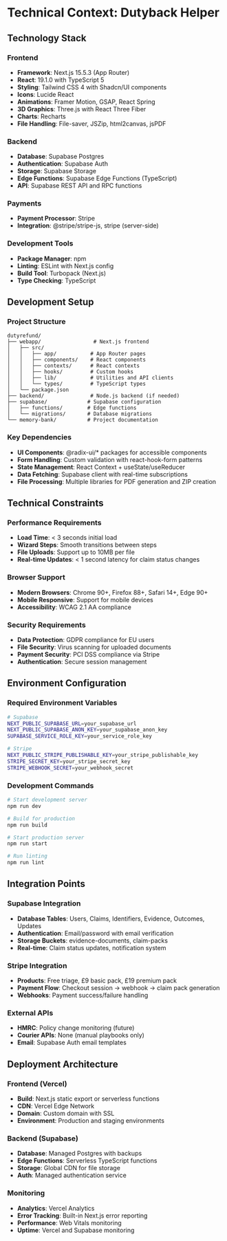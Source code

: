 # Technical Context: Dutyback Helper

## Technology Stack

### Frontend
- **Framework**: Next.js 15.5.3 (App Router)
- **React**: 19.1.0 with TypeScript 5
- **Styling**: Tailwind CSS 4 with Shadcn/UI components
- **Icons**: Lucide React
- **Animations**: Framer Motion, GSAP, React Spring
- **3D Graphics**: Three.js with React Three Fiber
- **Charts**: Recharts
- **File Handling**: File-saver, JSZip, html2canvas, jsPDF

### Backend
- **Database**: Supabase Postgres
- **Authentication**: Supabase Auth
- **Storage**: Supabase Storage
- **Edge Functions**: Supabase Edge Functions (TypeScript)
- **API**: Supabase REST API and RPC functions

### Payments
- **Payment Processor**: Stripe
- **Integration**: @stripe/stripe-js, stripe (server-side)

### Development Tools
- **Package Manager**: npm
- **Linting**: ESLint with Next.js config
- **Build Tool**: Turbopack (Next.js)
- **Type Checking**: TypeScript

## Development Setup

### Project Structure
```
dutyrefund/
├── webapp/                 # Next.js frontend
│   ├── src/
│   │   ├── app/           # App Router pages
│   │   ├── components/    # React components
│   │   ├── contexts/      # React contexts
│   │   ├── hooks/         # Custom hooks
│   │   ├── lib/           # Utilities and API clients
│   │   └── types/         # TypeScript types
│   └── package.json
├── backend/               # Node.js backend (if needed)
├── supabase/             # Supabase configuration
│   ├── functions/        # Edge functions
│   └── migrations/       # Database migrations
└── memory-bank/          # Project documentation
```

### Key Dependencies
- **UI Components**: @radix-ui/* packages for accessible components
- **Form Handling**: Custom validation with react-hook-form patterns
- **State Management**: React Context + useState/useReducer
- **Data Fetching**: Supabase client with real-time subscriptions
- **File Processing**: Multiple libraries for PDF generation and ZIP creation

## Technical Constraints

### Performance Requirements
- **Load Time**: < 3 seconds initial load
- **Wizard Steps**: Smooth transitions between steps
- **File Uploads**: Support up to 10MB per file
- **Real-time Updates**: < 1 second latency for claim status changes

### Browser Support
- **Modern Browsers**: Chrome 90+, Firefox 88+, Safari 14+, Edge 90+
- **Mobile Responsive**: Support for mobile devices
- **Accessibility**: WCAG 2.1 AA compliance

### Security Requirements
- **Data Protection**: GDPR compliance for EU users
- **File Security**: Virus scanning for uploaded documents
- **Payment Security**: PCI DSS compliance via Stripe
- **Authentication**: Secure session management

## Environment Configuration

### Required Environment Variables
```bash
# Supabase
NEXT_PUBLIC_SUPABASE_URL=your_supabase_url
NEXT_PUBLIC_SUPABASE_ANON_KEY=your_supabase_anon_key
SUPABASE_SERVICE_ROLE_KEY=your_service_role_key

# Stripe
NEXT_PUBLIC_STRIPE_PUBLISHABLE_KEY=your_stripe_publishable_key
STRIPE_SECRET_KEY=your_stripe_secret_key
STRIPE_WEBHOOK_SECRET=your_webhook_secret
```

### Development Commands
```bash
# Start development server
npm run dev

# Build for production
npm run build

# Start production server
npm run start

# Run linting
npm run lint
```

## Integration Points

### Supabase Integration
- **Database Tables**: Users, Claims, Identifiers, Evidence, Outcomes, Updates
- **Authentication**: Email/password with email verification
- **Storage Buckets**: evidence-documents, claim-packs
- **Real-time**: Claim status updates, notification system

### Stripe Integration
- **Products**: Free triage, £9 basic pack, £19 premium pack
- **Payment Flow**: Checkout session → webhook → claim pack generation
- **Webhooks**: Payment success/failure handling

### External APIs
- **HMRC**: Policy change monitoring (future)
- **Courier APIs**: None (manual playbooks only)
- **Email**: Supabase Auth email templates

## Deployment Architecture

### Frontend (Vercel)
- **Build**: Next.js static export or serverless functions
- **CDN**: Vercel Edge Network
- **Domain**: Custom domain with SSL
- **Environment**: Production and staging environments

### Backend (Supabase)
- **Database**: Managed Postgres with backups
- **Edge Functions**: Serverless TypeScript functions
- **Storage**: Global CDN for file storage
- **Auth**: Managed authentication service

### Monitoring
- **Analytics**: Vercel Analytics
- **Error Tracking**: Built-in Next.js error reporting
- **Performance**: Web Vitals monitoring
- **Uptime**: Vercel and Supabase monitoring
